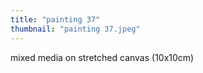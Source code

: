 ```yaml
---
title: "painting 37"
thumbnail: "painting 37.jpeg"
---
```

mixed media on stretched canvas (10x10cm) 